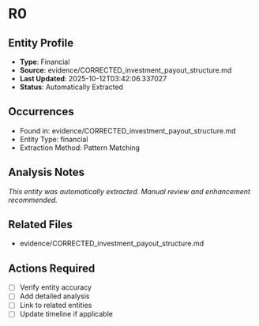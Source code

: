 # R0

## Entity Profile
- **Type**: Financial
- **Source**: evidence/CORRECTED_investment_payout_structure.md
- **Last Updated**: 2025-10-12T03:42:06.337027
- **Status**: Automatically Extracted

## Occurrences
- Found in: evidence/CORRECTED_investment_payout_structure.md
- Entity Type: financial
- Extraction Method: Pattern Matching

## Analysis Notes
*This entity was automatically extracted. Manual review and enhancement recommended.*

## Related Files
- evidence/CORRECTED_investment_payout_structure.md

## Actions Required
- [ ] Verify entity accuracy
- [ ] Add detailed analysis
- [ ] Link to related entities
- [ ] Update timeline if applicable
